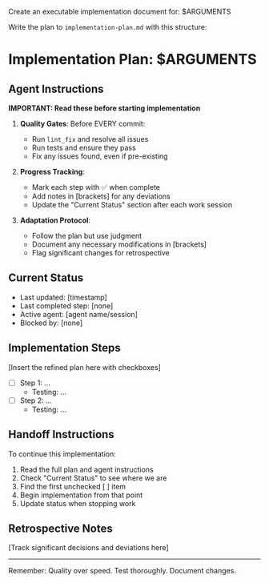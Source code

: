 Create an executable implementation document for: $ARGUMENTS

Write the plan to `implementation-plan.md` with this structure:

# Implementation Plan: $ARGUMENTS

## Agent Instructions
**IMPORTANT: Read these before starting implementation**

1. **Quality Gates**: Before EVERY commit:
   - Run `lint_fix` and resolve all issues
   - Run tests and ensure they pass
   - Fix any issues found, even if pre-existing

2. **Progress Tracking**: 
   - Mark each step with ✅ when complete
   - Add notes in [brackets] for any deviations
   - Update the "Current Status" section after each work session

3. **Adaptation Protocol**:
   - Follow the plan but use judgment
   - Document any necessary modifications in [brackets]
   - Flag significant changes for retrospective

## Current Status
- Last updated: [timestamp]
- Last completed step: [none]
- Active agent: [agent name/session]
- Blocked by: [none]

## Implementation Steps
[Insert the refined plan here with checkboxes]
- [ ] Step 1: ...
  - Testing: ...
- [ ] Step 2: ...
  - Testing: ...

## Handoff Instructions
To continue this implementation:
1. Read the full plan and agent instructions
2. Check "Current Status" to see where we are
3. Find the first unchecked [ ] item
4. Begin implementation from that point
5. Update status when stopping work

## Retrospective Notes
[Track significant decisions and deviations here]

---
Remember: Quality over speed. Test thoroughly. Document changes.
